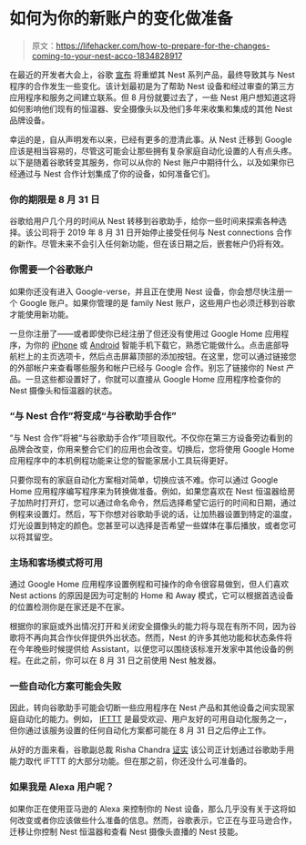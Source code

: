 # 如何为你的新账户的变化做准备

> 原文：<https://lifehacker.com/how-to-prepare-for-the-changes-coming-to-your-nest-acco-1834828917>

在最近的开发者大会上，谷歌 [宣布](https://nest.com/whats-happening/#is-nest-going-away) 将重塑其 Nest 系列产品，最终导致其与 Nest 程序的合作发生一些变化。该计划最初是为了帮助 Nest 设备和经过审查的第三方应用程序和服务之间建立联系。但 8 月份就要过去了，一些 Nest 用户想知道这将如何影响他们现有的恒温器、安全摄像头以及他们多年来收集和集成的其他 Nest 品牌设备。



幸运的是，自从声明发布以来，已经有更多的澄清此事。从 Nest 迁移到 Google 应该是相当容易的，尽管这可能会让那些拥有复杂家庭自动化设置的人有点头疼。以下是随着谷歌转变其服务，你可以从你的 Nest 账户中期待什么，以及如果你已经通过与 Nest 合作计划集成了你的设备，如何准备它们。

### 你的期限是 8 月 31 日

谷歌给用户几个月的时间从 Nest 转移到谷歌助手，给你一些时间来探索各种选择。该公司将于 2019 年 8 月 31 日开始停止接受任何与 Nest connections 合作的新作。尽管未来不会引入任何新功能，但在该日期之后，嵌套帐户仍将有效。

### 你需要一个谷歌账户

如果你还没有进入 Google-verse，并且正在使用 Nest 设备，你会想尽快注册一个 Google 账户。如果你管理的是 family Nest 账户，这些用户也必须迁移到谷歌才能使用新功能。

一旦你注册了——或者即使你已经注册了但还没有使用过 Google Home 应用程序，为你的 [iPhone](https://itunes.apple.com/us/app/google-home/id680819774?mt=8) 或 [Android](https://play.google.com/store/apps/details?id=com.google.android.apps.chromecast.app) 智能手机下载它，熟悉它能做什么。点击底部导航栏上的主页选项卡，然后点击屏幕顶部的添加按钮。在这里，您可以通过链接您的外部帐户来查看哪些服务和帐户已经与 Google 合作。别忘了链接你的 Nest 产品。一旦这些都设置好了，你就可以直接从 Google Home 应用程序检查你的 Nest 摄像头和恒温器的状态。

### “与 Nest 合作”将变成“与谷歌助手合作”

“与 Nest 合作”将被“与谷歌助手合作”项目取代。不仅你在第三方设备旁边看到的品牌会改变，你用来整合它们的应用也会改变。切换后，您将使用 Google Home 应用程序中的本机例程功能来让您的智能家居小工具玩得更好。

只要你现有的家庭自动化方案相对简单，切换应该不难。你可以通过 Google Home 应用程序编写程序来为转换做准备。例如，如果您喜欢在 Nest 恒温器给房子加热时打开灯，您可以通过命名命令，然后选择希望它运行的时间和日期，通过例程来设置灯。然后，写下你想对谷歌助手说的话，让加热器设置到特定的温度，灯光设置到特定的颜色。您甚至可以选择是否希望一些媒体在事后播放，或者您可以将其留空。

### 主场和客场模式将可用

通过 Google Home 应用程序设置例程和可操作的命令很容易做到，但人们喜欢 Nest actions 的原因是因为可定制的 Home 和 Away 模式，它可以根据首选设备的位置检测你是在家还是不在家。

根据你的家庭或外出情况打开和关闭安全摄像头的能力将与现在有所不同，因为谷歌将不再向其合作伙伴提供外出状态。然而，Nest 的许多其他功能和状态条件将在今年晚些时候提供给 Assistant，以便您可以围绕该标准开发家中其他设备的例程。在此之前，你可以在 8 月 31 日之前使用 Nest 触发器。

### 一些自动化方案可能会失败

因此，转向谷歌助手可能会切断一些应用程序在 Nest 产品和其他设备之间实现家庭自动化的能力。例如， [IFTTT](https://ifttt.com/) 是最受欢迎、用户友好的可用自动化服务之一，但你通过该服务设置的任何自动化方案都可能在 8 月 31 日之后停止工作。

从好的方面来看，谷歌副总裁 Risha Chandra [证实](https://variety.com/2019/digital/news/google-works-with-nest-discontinued-1203207335/) 该公司正计划通过谷歌助手用能力取代 IFTTT 的大部分功能。但在那之前，你还没什么可准备的。

### 如果我是 Alexa 用户呢？

如果你正在使用亚马逊的 Alexa 来控制你的 Nest 设备，那么几乎没有关于这将如何改变或者你应该做些什么准备的信息。然而，谷歌表示，它正在与亚马逊合作，迁移让你控制 Nest 恒温器和查看 Nest 摄像头直播的 Nest 技能。
